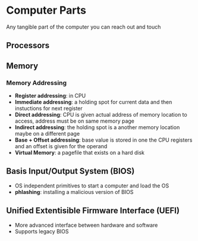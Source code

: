 # Computer Parts
Any tangible part of the computer you can reach out and touch 

## Processors
  
 
## Memory



### Memory Addressing
- **Register addressing**: in CPU
- **Immediate addressing**: a holding spot for current data and then instuctions for next register
- **Direct addressing**: CPU is given actual address of memory location to access, address must be on same memory page
- **Indirect addressing**: the holding spot is a another memory location maybe on a different page
- **Base + Offset addressing**: base value is stored in one the CPU registers and an offset is given for the operand
- **Virtual Memory**: a pagefile that exists on a hard disk

## Basis Input/Output System (BIOS)
- OS independent primitives to start a computer and load the OS
- **phlashing**: installing a malicious version of BIOS

## Unified Extentisible Firmware Interface (UEFI)
- More advanced interface between hardware and software
- Supports legacy BIOS



